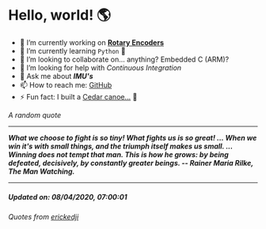 # Hello, world! 🌎


- 🔧 I’m currently working on [**Rotary Encoders**](https://github.com/kyleRhess/EncoderQ.git)
- 🌱 I’m currently learning `Python` **🐍**
- 👯 I’m looking to collaborate on... anything? Embedded C (ARM)?
- 🤔 I’m looking for help with *Continuous Integration*
- 💬 Ask me about ***IMU's***
- 📫 How to reach me: [GitHub](https://github.com/kyleRhess)
- ⚡ Fun fact: I built a [Cedar canoe...](https://imgur.com/gallery/HkfSO) 🛶

_A random quote_
___
***What we choose to fight is so tiny!
What fights us is so great!
...
When we win it's with small things,
and the triumph itself makes us small.
...
Winning does not tempt that man.
This is how he grows: by being defeated, decisively,
by constantly greater beings. 
-- Rainer Maria Rilke, The Man Watching.***
___
##### Updated on: 08/04/2020, 07:00:01
###### Quotes from [erickedji](https://gist.github.com/erickedji/68802)